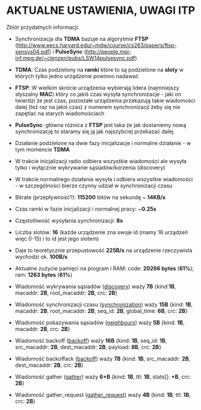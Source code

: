 AKTUALNE USTAWIENIA, UWAGI ITP
==============================

Zbiór przydatnych informacji.

* Synchronizacja dla **TDMA** bazuje na algorytmie **FTSP** (http://www.eecs.harvard.edu/~mdw/course/cs263/papers/ftsp-sensys04.pdf) i **PulseSync** (http://people.mpi-inf.mpg.de/~clenzen/pubs/LSW14pulsesync.pdf)
* **TDMA**: Czas podzielony na **ramki** które to są podzielone na **sloty** w których tylko jedno urządzenie powinno nadawać
* **FTSP**: W wielkim skrócie urządzenia wybierają lidera (najmniejszy słyszalny **MAC**) który co jakiś czas wysyła synchronizacje - jaki on twierdzi że jest czas, pozostałe urządzenia przekazują takie wiadomości dalej (też raz na jakiś czas) z numerem synchronizacji żeby się nie zapętlać na starych wiadomościach
* **PulseSync**: główna różnica z **FTSP** jest taka że jak dostaniemy nową synchronizację to staramy się ją jak najszybciej przekazać dalej
* Działanie podzielone na dwie fazy inicjalizacje i normalne działanie - w tym momencie **TDMA**
* W trakcie inicjalizacji radio odbiera wszystkie wiadomości ale wysyła tylko i wyłącznie wykrywanie sąsiadów/korzenia (discovery)
* W trakcie normalnego działania wysyła i odbiera wszystkie wiadomości - w szczególności bierze czynny udział w synchronizacji czasu


* Bitrate (przepływność?): **115200** bitów na sekundę ~ **14KB/s**
* Czas ramki w fazie inicjalizacji i normalnej pracy: ~**0.25s**
* Częstotliwość wysyłania synchronizacji: **8s**
* Liczba slotów: **16** (każde urządzenie zna swoje id (mamy 16 urządzeń więc 0-15) i to id jest jego slotem)
* Daje to teoretycznie przepustowość **225B/s** na urządzenie rzeczywista wychodzi ok. **100B/s**


* Aktualne zużycie pamięci na program i RAM: code: **20266 bytes** (**61%**); ram: **1263 bytes** (**61%**)


* Wiadomość wykrywania sąsiadów ([discovery](../messages/discovery)) waży **7B** {kind:**1B**, macaddr: **2B**, root_macaddr: **2B**, crc: **2B**}
* Wiadomość synchronizacji czasu ([synchronization](../messages/synchronization)) waży **15B** {kind: **1B**, macaddr: **2B**, root_macaddr: **2B**, seq_id: **2B**, global_time: **6B**, crc: **2B**}
* Wiadomość pokazywania sąsiadów ([neighbours](../messages/neighbours)) waży **5B** {kind: **1B**, macaddr: **2B**, crc: **2B**}
* Wiadomość backoff ([backoff](../messages/backoff)) waży **16B** {kind: **1B**, seq_id: **1B**, src_macaddr: **2B**, dest_macaddr: **2B**, payload: **8B**, crc: **2B**}
* Wiadomość backoffack ([backoff](../messages/backoff)) waży **7B** {kind: **1B**, src_macaddr: **2B**, dest_macaddr: **2B**, crc: **2B**}
* Wiadomość gather ([gather](../messages/gather)) waży **6+B** {kind: **1B**, ttl: **1B**, stats[]: **+B**, crc: **2B**}
* Wiadomość gather_request ([gather_request](../messages/gather)) waży **4B** {kind: **1B**, ttl: **1B**, crc: **2B**}
